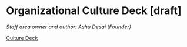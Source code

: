# Organizational Culture Deck [draft]

*Staff area owner and author: Ashu Desai (Founder)*

[Culture Deck](https://make.sc/culture ':include :type=iframe width=100% height=450px')

​​

